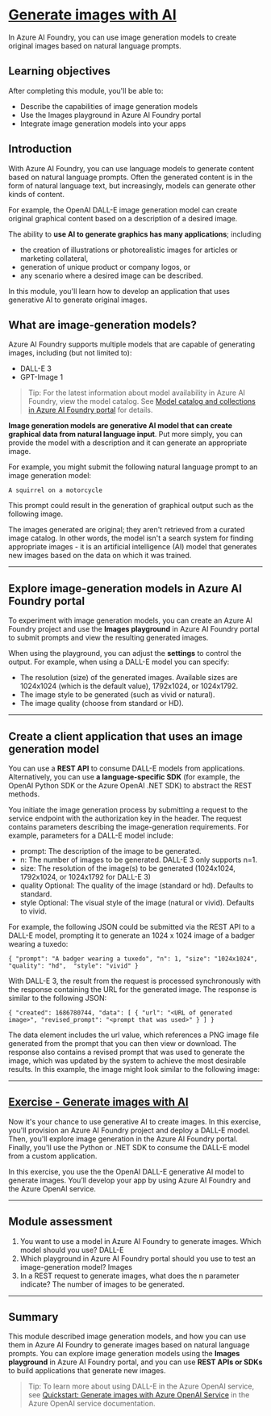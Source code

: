 # [Generate images with AI](https://learn.microsoft.com/en-us/training/modules/generate-images-azure-openai/)

In Azure AI Foundry, you can use image generation models to create original images based on natural language prompts.

## Learning objectives
After completing this module, you'll be able to:

- Describe the capabilities of image generation models
- Use the Images playground in Azure AI Foundry portal
- Integrate image generation models into your apps

## Introduction

With Azure AI Foundry, you can use language models to generate content based on natural language prompts. Often the generated content is in the form of natural language text, but increasingly, models can generate other kinds of content.

For example, the OpenAI DALL-E image generation model can create original graphical content based on a description of a desired image.

The ability to **use AI to generate graphics has many applications**; including 
- the creation of illustrations or photorealistic images for articles or marketing collateral, 
- generation of unique product or company logos, or 
- any scenario where a desired image can be described.

In this module, you'll learn how to develop an application that uses generative AI to generate original images.

## What are image-generation models?

Azure AI Foundry supports multiple models that are capable of generating images, including (but not limited to):

- DALL-E 3
- GPT-Image 1

> Tip: For the latest information about model availability in Azure AI Foundry, view the model catalog. See [Model catalog and collections in Azure AI Foundry portal](https://learn.microsoft.com/en-us/azure/ai-foundry/how-to/model-catalog-overview) for details.

**Image generation models are generative AI model that can create graphical data from natural language input**. Put more simply, you can provide the model with a description and it can generate an appropriate image.

For example, you might submit the following natural language prompt to an image generation model:

`A squirrel on a motorcycle`

This prompt could result in the generation of graphical output such as the following image.

The images generated are original; they aren't retrieved from a curated image catalog. In other words, the model isn't a search system for finding appropriate images - it is an artificial intelligence (AI) model that generates new images based on the data on which it was trained.

---

## Explore image-generation models in Azure AI Foundry portal

To experiment with image generation models, you can create an Azure AI Foundry project and use the **Images playground** in Azure AI Foundry portal to submit prompts and view the resulting generated images.

When using the playground, you can adjust the **settings** to control the output. For example, when using a DALL-E model you can specify:

- The resolution (size) of the generated images. Available sizes are 1024x1024 (which is the default value), 1792x1024, or 1024x1792.
- The image style to be generated (such as vivid or natural).
- The image quality (choose from standard or HD).

---

## Create a client application that uses an image generation model

You can use a **REST API** to consume DALL-E models from applications. Alternatively, you can use **a language-specific SDK** (for example, the OpenAI Python SDK or the Azure OpenAI .NET SDK) to abstract the REST methods.

You initiate the image generation process by submitting a request to the service endpoint with the authorization key in the header. The request contains parameters describing the image-generation requirements. For example, parameters for a DALL-E model include:

- prompt: The description of the image to be generated.
- n: The number of images to be generated. DALL-E 3 only supports n=1.
- size: The resolution of the image(s) to be generated (1024x1024, 1792x1024, or 1024x1792 for DALL-E 3)
- quality Optional: The quality of the image (standard or hd). Defaults to standard.
- style Optional: The visual style of the image (natural or vivid). Defaults to vivid.

For example, the following JSON could be submitted via the REST API to a DALL-E model, prompting it to generate an 1024 x 1024 image of a badger wearing a tuxedo:

`{
    "prompt": "A badger wearing a tuxedo",
    "n": 1,
    "size": "1024x1024",
    "quality": "hd", 
    "style": "vivid"
}`

With DALL-E 3, the result from the request is processed synchronously with the response containing the URL for the generated image. The response is similar to the following JSON:

`{
    "created": 1686780744,
    "data": [
        {
            "url": "<URL of generated image>",
            "revised_prompt": "<prompt that was used>"
        }
    ]
}`

The data element includes the url value, which references a PNG image file generated from the prompt that you can then view or download. The response also contains a revised prompt that was used to generate the image, which was updated by the system to achieve the most desirable results. In this example, the image might look similar to the following image:

---

## [Exercise - Generate images with AI](https://microsoftlearning.github.io/mslearn-ai-vision/Instructions/Exercises/09-dall-e.html#create-a-client-application)

Now it's your chance to use generative AI to create images. In this exercise, you'll provision an Azure AI Foundry project and deploy a DALL-E model. Then, you'll explore image generation in the Azure AI Foundry portal. Finally, you'll use the Python or .NET SDK to consume the DALL-E model from a custom application.

In this exercise, you use the the OpenAI DALL-E generative AI model to generate images. You’ll develop your app by using Azure AI Foundry and the Azure OpenAI service.

---

## Module assessment

1. You want to use a model in Azure AI Foundry to generate images. Which model should you use? DALL-E 
2. Which playground in Azure AI Foundry portal should you use to test an image-generation model? Images
3. In a REST request to generate images, what does the n parameter indicate? The number of images to be generated.

---

## Summary

This module described image generation models, and how you can use them in Azure AI Foundry to generate images based on natural language prompts. You can explore image generation models using the **Images playground** in Azure AI Foundry portal, and you can use **REST APIs or SDKs** to build applications that generate new images.

> Tip: To learn more about using DALL-E in the Azure OpenAI service, see [Quickstart: Generate images with Azure OpenAI Service](https://learn.microsoft.com/en-us/azure/ai-services/openai/dall-e-quickstart) in the Azure OpenAI service documentation.